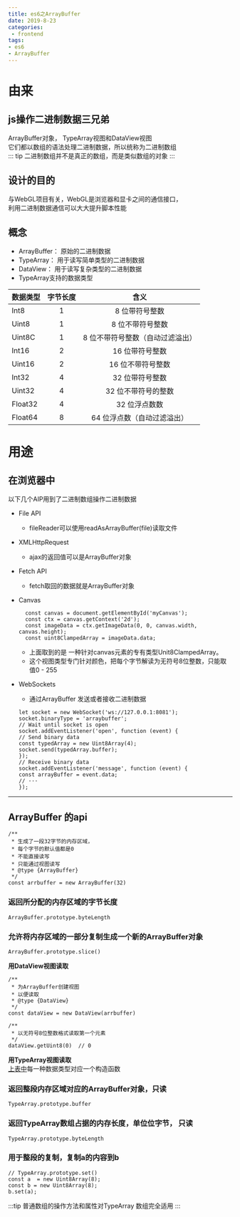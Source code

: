 ```yaml
---
title: es6之ArrayBuffer
date: 2019-8-23
categories: 
 - frontend
tags:
- es6
- ArrayBuffer
---
```

# 由来
## js操作二进制数据三兄弟
ArrayBuffer对象， TypeArray视图和DataView视图</br>
它们都以数组的语法处理二进制数据，所以统称为二进制数组</br>
::: tip
二进制数组并不是真正的数组，而是类似数组的对象
:::
## 设计的目的
与WebGL项目有关，WebGL是浏览器和显卡之间的通信接口，</br>
利用二进制数据通信可以大大提升脚本性能</br>
## 概念
+ ArrayBuffer： 原始的二进制数据
+ TypeArray： 用于读写简单类型的二进制数据
+ DataView： 用于读写复杂类型的二进制数据
+ TypeArray支持的数据类型
 
| 数据类型        | 字节长度| 含义                            |
| ----------------|:-------:|:-------------------------------:|
| Int8            | 1       | 8 位带符号整数                  |
| Uint8           | 1       | 8 位不带符号整数                |
| Uint8C          | 1       | 8 位不带符号整数（自动过滤溢出）|
| Int16           | 2       | 16 位带符号整数                 |
| Uint16          | 2       | 16 位不带符号整数               |
| Int32           | 4       | 32 位带符号整数                 |
| Uint32          | 4       | 32 位不带符号的整数             |
| Float32         | 4       | 32 位浮点数数                   |
| Float64         | 8       | 64 位浮点数（自动过滤溢出）     |

# 用途

## 在浏览器中
以下几个AIP用到了二进制数组操作二进制数据
+ File API
    + fileReader可以使用readAsArrayBuffer(file)读取文件
+ XMLHttpRequest
    + ajax的返回值可以是ArrayBuffer对象
+ Fetch API
    + fetch取回的数据就是ArrayBuffer对象
+ Canvas
    ```js{1}
      const canvas = document.getElementById('myCanvas');
      const ctx = canvas.getContext('2d');
      const imageData = ctx.getImageData(0, 0, canvas.width, canvas.height);
      const uint8ClampedArray = imageData.data;
    ```
    + 上面取到的是 一种针对canvas元素的专有类型Unit8ClampedArray。
    + 这个视图类型专门针对颜色，把每个字节解读为无符号8位整数，只能取值0 - 255
    
+ WebSockets
    + 通过ArrayBuffer 发送或者接收二进制数据
    ```js{1}
    let socket = new WebSocket('ws://127.0.0.1:8081');
    socket.binaryType = 'arraybuffer';
    // Wait until socket is open
    socket.addEventListener('open', function (event) {
    // Send binary data
    const typedArray = new Uint8Array(4);
    socket.send(typedArray.buffer);
    });
    // Receive binary data
    socket.addEventListener('message', function (event) {
    const arrayBuffer = event.data;
    // ···
    });
    ```
    
---------------------------------------------------------------------

## ArrayBuffer 的api<Badge text="stable"/>
```js{8}
/**
 * 生成了一段32字节的内存区域，
 * 每个字节的默认值都是0
 * 不能直接读写
 * 只能通过视图读写
 * @type {ArrayBuffer}
 */
const arrbuffer = new ArrayBuffer(32)
```
### 返回所分配的内存区域的字节长度
```js{1}
ArrayBuffer.prototype.byteLength
```
### 允许将内存区域的一部分复制生成一个新的ArrayBuffer对象
```js{1}
ArrayBuffer.prototype.slice()
```
<strong>用DataView视图读取</strong>
```js{8}
/**
 * 为ArrayBuffer创建视图
 * 以便读取
 * @type {DataView}
 */
const dataView = new DataView(arrbuffer)

/**
 * 以无符号8位整数格式读取第一个元素
 */
dataView.getUint8(0)  // 0
```
<strong>用TypeArray视图读取</strong></br>
[上表中](#概念)每一种数据类型对应一个构造函数
### 返回整段内存区域对应的ArrayBuffer对象，只读
```js{1}
TypeArray.prototype.buffer
```
### 返回TypeArray数组占据的内存长度，单位位字节， 只读
```js{1}
TypeArray.prototype.byteLength
```
### 用于整段的复制，复制a的内容到b
```js{1}
// TypeArray.prototype.set()
const a  = new Uint8Array(8);
const b = new Uint8Array(8);
b.set(a);
```
:::tip
普通数组的操作方法和属性对TypeArray 数组完全适用
:::
